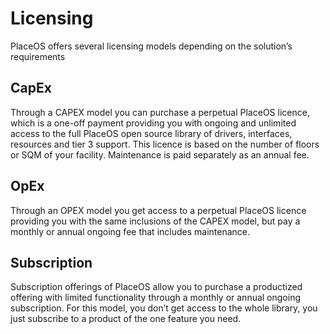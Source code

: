 # Licensing
PlaceOS offers several licensing models depending on the solution’s requirements

## CapEx
Through a CAPEX model you can purchase a perpetual PlaceOS licence, which is a one-off payment providing you with ongoing and unlimited access to the full PlaceOS open source library of drivers, interfaces, resources and tier 3 support. This licence is based on the number of floors or SQM of your facility. Maintenance is paid separately as an annual fee.

## OpEx
Through an OPEX model you get access to a perpetual PlaceOS licence providing you with the same inclusions of the CAPEX model, but pay a monthly or annual ongoing fee that includes maintenance.

## Subscription
Subscription offerings of PlaceOS allow you to purchase a productized offering with limited functionality through a monthly or annual ongoing subscription. For this model, you don’t get access to the whole library, you just subscribe to a product of the one feature you need.